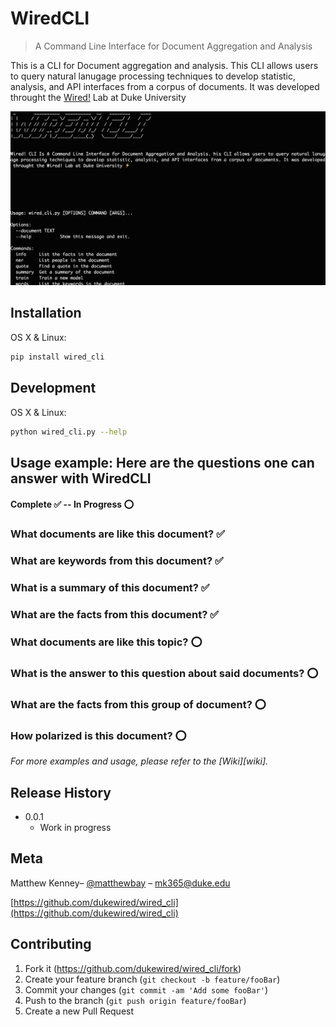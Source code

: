 # WiredCLI
> A Command Line Interface for Document Aggregation and Analysis


This is a CLI for Document aggregation and analysis. This CLI allows users to query natural lanugage processing techniques to develop statistic, analysis, and API interfaces from a corpus of documents. It was developed throught the [Wired!](http://www.dukewired.org/) Lab at Duke University

![](header.png)

## Installation

OS X & Linux:

```sh
pip install wired_cli
```

## Development

OS X & Linux:

```sh
python wired_cli.py --help
```


## Usage example: Here are the questions one can answer with WiredCLI

#### Complete :white_check_mark: -- In Progress :o:

### What documents are like this document? :white_check_mark:
### What are keywords from this document? :white_check_mark:
### What is a summary of this document? :white_check_mark:
### What are the facts from this document? :white_check_mark:
### What documents are like this topic? :o:
### What is the answer to this question about said documents? :o:
### What are the facts from this group of document? :o:
### How polarized is this document? :o:

_For more examples and usage, please refer to the [Wiki][wiki]._

## Release History

* 0.0.1
    * Work in progress

## Meta

Matthew Kenney– [@matthewbay](https://twitter.com/matthewbay) – mk365@duke.edu

[https://github.com/dukewired/wired_cli](https://github.com/dukewired/wired_cli)

## Contributing

1. Fork it (<https://github.com/dukewired/wired_cli/fork>)
2. Create your feature branch (`git checkout -b feature/fooBar`)
3. Commit your changes (`git commit -am 'Add some fooBar'`)
4. Push to the branch (`git push origin feature/fooBar`)
5. Create a new Pull Request
